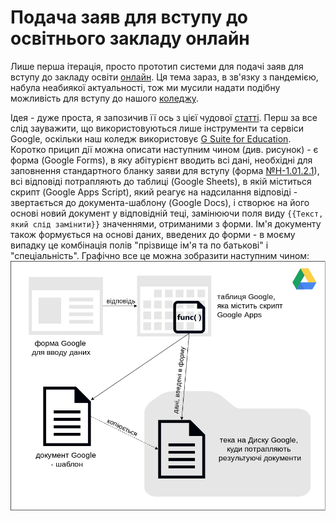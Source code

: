 # Подача заяв для вступу до освітнього закладу онлайн

Лише перша ітерація, просто прототип системи для подачі заяв для вступу до закладу освіти [онлайн](https://pedpresa.ua/202508-mon-zatverdylo-poryadok-podannya-zayav-onlajn-na-vstup-do-zakladiv-vyshhoyi-osvity.html). Ця тема зараз, в зв'язку з пандемією, набула неабиякої актуальності, тож ми мусили надати подібну можливість для вступу до нашого [коледжу](http://polytechnic.poltava.ua).

Ідея - дуже проста, я запозичив її ось з цієї чудової [статті](https://jeffreyeverhart.com/2018/09/17/auto-fill-google-doc-from-google-form-submission/). Перш за все слід зауважити, що використовуються лише інструменти та сервіси Google, оскільки наш коледж використовує [G Suite for Education](https://edu.google.com/products/gsuite-for-education/). Коротко прицип дії можна описати наступним чином (див. рисунок) - є форма (Google Forms), в яку абітурієнт вводить всі дані, необхідні для заповнення стандартного бланку заяви для вступу (форма [№Н-1.01.2.1](https://zakon.rada.gov.ua/laws/show/z0233-19)), всі відповіді потрапляють до таблиці (Google Sheets), в якій міститься скрипт (Google Apps Script), який реагує на надсилання відповіді - звертається до документа-шаблону (Google Docs), і створює на його основі новий документ у відповідній теці, замінюючи поля виду ````{{Текст, який слід замінити}}```` значеннями, отриманими з форми. Ім'я документу також формується на основі даних, введених до форми - в моєму випадку це комбінація полів "прізвище ім'я та по батькові" і "спеціальність". Графічно все це можна зобразити наступним чином:
![](https://github.com/liketaurus/DocsGenerator/blob/master/%D0%B7%D0%B0%D1%8F%D0%B2%D0%B8.png)
